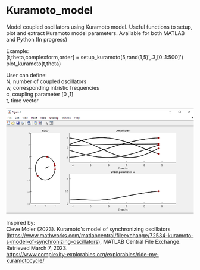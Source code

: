 # Kuramoto_model
Model coupled oscillators using Kuramoto model. Useful functions to setup, plot and extract Kuramoto model parameters. Available for both MATLAB and Python (In progress)  

Example:  
[t,theta,complexform,order] = setup_kuramoto(5,rand(1,5)',.3,[0:.1:500]')  
plot_kuramoto(t,theta)  

User can define:  
N, number of coupled oscillators  
w, corresponding intristic frequencies  
c, coupling parameter [0 ,1]  
t, time vector  

![Primary screenshot](https://raw.githubusercontent.com/tommivayrynen1/Kuramoto_model/master/Kuramotoexample.png
)  


Inspired by:  
Cleve Moler (2023). Kuramoto's model of synchronizing oscillators (https://www.mathworks.com/matlabcentral/fileexchange/72534-kuramoto-s-model-of-synchronizing-oscillators), MATLAB Central File Exchange. Retrieved March 7, 2023.  
https://www.complexity-explorables.org/explorables/ride-my-kuramotocycle/  
